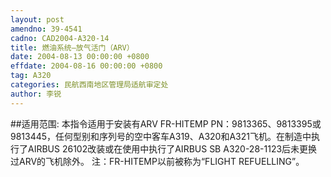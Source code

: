 ```yaml
---
layout: post
amendno: 39-4541
cadno: CAD2004-A320-14
title: 燃油系统—放气活门（ARV）
date: 2004-08-13 00:00:00 +0800
effdate: 2004-08-16 00:00:00 +0800
tag: A320
categories: 民航西南地区管理局适航审定处
author: 李锐
---
```


##适用范围:
本指令适用于安装有ARV FR-HITEMP PN：9813365、9813395或9813445，任何型别和序列号的空中客车A319、A320和A321飞机。在制造中执行了AIRBUS 26102改装或在使用中执行了AIRBUS SB A320-28-1123后未更换过ARV的飞机除外。 注：FR-HITEMP以前被称为“FLIGHT REFUELLING”。

